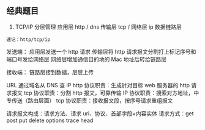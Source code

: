 ## 经典题目

1. TCP/IP 分层管理
   应用层 http / dns
   传输层 tcp /
   网络层 ip
   数据链路层

```
速记：http/tcp/ip
```

发送端：
应用层发送一个 http 请求
传输层将 http 请求报文分割打上标记序号和端口号发给网络层
网络层增加通信目的地的 Mac 地址后转给链路层

接收端：
链路层接到数据，层层上传

URL
通过域名从 DNS 查 IP
http 协议职责：生成针对目标 web 服务器的 http 请求报文
tcp 协议职责：分割 http 报文，可靠传输
IP 协议职责：搜索对方地址，中专传送（路由层面）
tcp 协议职责：接收报文段，按序号请求重组报文

请求报文构成：请求方法、请求 uri、协议、首部字段+内容实体
请求方式：get post put delete options trace head
